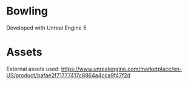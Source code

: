 # Bowling

Developed with Unreal Engine 5

# Assets

External assets used:
https://www.unrealengine.com/marketplace/en-US/product/bafae2f71777417c8864a4cca9f47f2d
